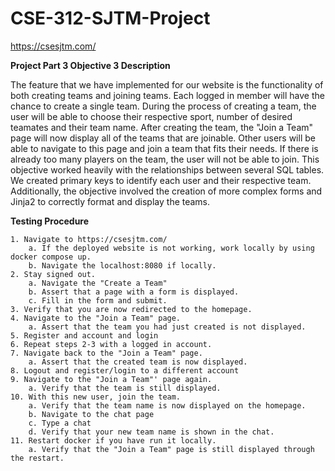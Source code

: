 # CSE-312-SJTM-Project

https://csesjtm.com/

**Project Part 3 Objective 3 Description**

The feature that we have implemented for our website is the functionality of both creating teams and joining teams.
Each logged in member will have the chance to create a single team. During the process of creating a team, the user
will be able to choose their respective sport, number of desired teamates and their team name. After creating the 
team, the "Join a Team" page will now display all of the teams that are joinable. Other users will be able to 
navigate to this page and join a team that fits their needs. If there is already too many players on the team,
the user will not be able to join. This objective worked heavily with the relationships between several SQL tables. 
We created primary keys to identify each user and their respective team. Additionally, the objective involved 
the creation of more complex forms and Jinja2 to correctly format and display the teams.

**Testing Procedure**

    1. Navigate to https://csesjtm.com/
        a. If the deployed website is not working, work locally by using docker compose up.
        b. Navigate the localhost:8080 if locally.
    2. Stay signed out.
        a. Navigate the "Create a Team"
        b. Assert that a page with a form is displayed.
        c. Fill in the form and submit.
    3. Verify that you are now redirected to the homepage.
    4. Navigate to the "Join a Team" page.
        a. Assert that the team you had just created is not displayed.
    5. Register and account and login
    6. Repeat steps 2-3 with a logged in account.
    7. Navigate back to the "Join a Team" page.
        a. Assert that the created team is now displayed.
    8. Logout and register/login to a different account
    9. Navigate to the "Join a Team"' page again.
        a. Verify that the team is still displayed.
    10. With this new user, join the team.
        a. Verify that the team name is now displayed on the homepage.
        b. Navigate to the chat page
        c. Type a chat
        d. Verify that your new team name is shown in the chat.
    11. Restart docker if you have run it locally.
        a. Verify that the "Join a Team" page is still displayed through the restart.